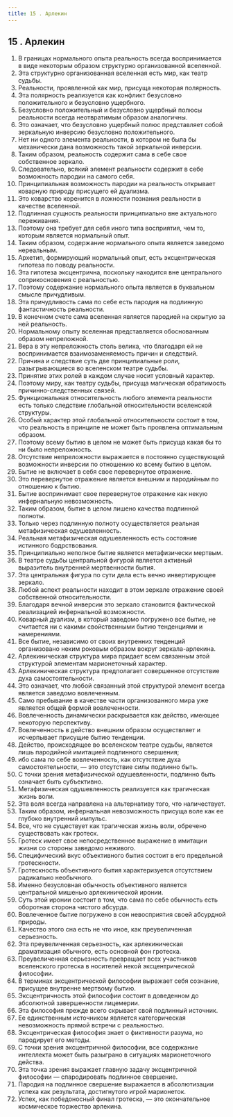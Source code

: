 ```yaml
---
title: 15 . Арлекин
---
```


## 15 . Арлекин
1. В границах нормального опыта реальность всегда воспринимается в виде некоторым образом структурно организованной вселенной.
2. Эта структурно организованная вселенная есть мир, как театр судьбы.
3. Реальности, проявленной как мир, присуща некоторая полярность.
4. Эта полярность реализуется как конфликт безусловно положительного и безусловно ущербного.
5. Безусловно положительный и безусловно ущербный полюсы реальности всегда неотвратимым образом аналогичны.
6. Это означает, что безусловно ущербный полюс представляет собой зеркальную инверсию безусловно положительного.
7. Нет ни одного элемента реальности, в котором не была бы механически дана возможность такой зеркальной инверсии.
8. Таким образом, реальность содержит сама в себе свое собственное зеркало.
9. Следовательно, всякий элемент реальности содержит в себе возможность пародии на самого себя.
10. Принципиальная возможность пародии на реальность открывает коварную природу присущего ей дуализма.
11. Это коварство коренится в ложности познания реальности в качестве вселенной.
12. Подлинная сущность реальности принципиально вне актуального переживания.
13. Поэтому она требует для себя иного типа восприятия, чем то, которым является нормальный опыт.
14. Таким образом, содержание нормального опыта является заведомо нереальным.
15. Архетип, формирующий нормальный опыт, есть эксцентрическая гипотеза по поводу реальности.
16. Эта гипотеза эксцентрична, поскольку находится вне центрального соприкосновения с реальностью.
17. Поэтому содержание нормального опыта является в буквальном смысле причудливым.
18. Эта причудливость сама по себе есть пародия на подлинную фантастичность реальности.
19. В конечном счете сама вселенная является пародией на скрытую за ней реальность.
20. Нормальному опыту вселенная представляется обоснованным образом непреложной.
21. Вера в эту непреложность столь велика, что благодаря ей не воспринимается взаимозаменяемость причин и следствий.
22. Причина и следствие суть две принципиальные роли, разыгрывающиеся во вселенском театре судьбы.
23. Принятие этих ролей в каждом случае носит условный характер.
24. Поэтому миру, как театру судьбы, присуща магическая обратимость причинно-следственных связей.
25. Функциональная относительность любого элемента реальности есть только следствие глобальной относительности вселенской структуры.
26. Особый характер этой глобальной относительности состоит в том, что реальность в принципе не может быть проявлена оптимальным образом.
27. Поэтому всему бытию в целом не может быть присуща какая бы то ни было непреложность.
28. Отсутствие непреложности выражается в постоянно существующей возможности инверсии по отношению ко всему бытию в целом.
29. Бытие не включает в себя свое перевернутое отражение.
30. Это перевернутое отражение является внешним и пародийным по отношению к бытию.
31. Бытие воспринимает свое перевернутое отражение как некую инфернальную невозможность.
32. Таким образом, бытие в целом лишено качества подлинной полноты.
33. Только через подлинную полноту осуществляется реальная метафизическая одушевленность.
34. Реальная метафизическая одушевленность есть состояние истинного бодрствования.
35. Принципиально неполное бытие является метафизически мертвым.
36. В театре судьбы центральной фигурой является активный выразитель внутренней мертвенности бытия.
37. Эта центральная фигура по сути дела есть вечно инвертирующее зеркало.
38. Любой аспект реальности находит в этом зеркале отражение своей собственной относительности.
39. Благодаря вечной инверсии это зеркало становится фактической реализацией инфернальной возможности.
40. Коварный дуализм, в который заведомо погружено все бытие, не считается ни с какими свойственными бытию тенденциями и намерениями.
41. Все бытие, независимо от своих внутренних тенденций организовано неким роковым образом вокруг зеркала-арлекина.
42. Арлекиническая структура мира придает всем связанным этой структурой элементам марионеточный характер.
43. Арлекиническая структура предполагает совершенное отсутствие духа самостоятельности.
44. Это означает, что любой связанный этой структурой элемент всегда является заведомо вовлеченным.
45. Само пребывание в качестве части организованного мира уже является общей формой вовлеченности.
46. Вовлеченность динамически раскрывается как действо, имеющее некоторую перспективу.
47. Вовлеченность в действо внешним образом осуществляет и исчерпывает присущие бытию тенденции.
48. Действо, происходящее во вселенском театре судьбы, является лишь пародийной имитацией подлинного свершения;
49. ибо сама по себе вовлеченность, как отсутствие духа самостоятельности, — это отсутствие силы подлинно быть.
50. С точки зрения метафизической одушевленности, подлинно быть означает быть субъективно.
51. Метафизическая одушевленность реализуется как трагическая жизнь воли.
52. Эта воля всегда направлена на альтернативу того, что наличествует.
53. Таким образом, инфернальная невозможность присуща воле как ее глубоко внутренний импульс.
54. Все, что не существует как трагическая жизнь воли, обречено существовать как гротеск.
55. Гротеск имеет свое непосредственное выражение в имитации жизни со стороны заведомо неживого.
56. Специфический вкус объективного бытия состоит в его предельной гротескности.
57. Гротескность объективного бытия характеризуется отсутствием радикально необычного.
58. Именно безусловная обычность объективного является центральной мишенью арлекинической иронии.
59. Суть этой иронии состоит в том, что сама по себе обычность есть оборотная сторона чистого абсурда.
60. Вовлеченное бытие погружено в сон невосприятия своей абсурдной природы.
61. Качество этого сна есть не что иное, как преувеличенная серьезность.
62. Эта преувеличенная серьезность, как арлекиническая драматизация обычного, есть основной фон гротеска.
63. Преувеличенная серьезность превращает всех участников вселенского гротеска в носителей некой эксцентрической философии.
64. В терминах эксцентрической философии выражает себя сознание, присущее внутренне мертвому бытию.
65. Эксцентричность этой философии состоит в доведенном до абсолютной завершенности лицемерии.
66. Эта философия прежде всего скрывает свой подлинный источник.
67. Ее единственным источником является категорическая невозможность прямой встречи с реальностью.
68. Эксцентрическая философия знает о фиктивности разума, но пародирует его методы.
69. С точки зрения эксцентричной философии, все содержание интеллекта может быть разыграно в ситуациях марионеточного действа.
70. Эта точка зрения выражает главную задачу эксцентричной философии — спародировать подлинное свершение.
71. Пародия на подлинное свершение выражается в абсолютизации успеха как результата, достигнутого игрой марионеток.
72. Успех, как победоносный финал гротеска, — это окончательное космическое торжество арлекина.



